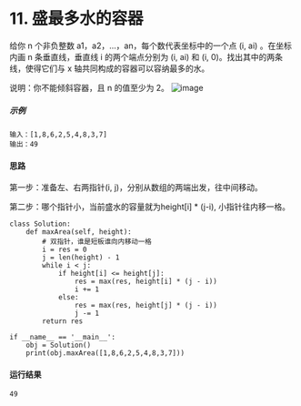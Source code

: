 # 11. 盛最多水的容器
给你 n 个非负整数 a1，a2，...，an，每个数代表坐标中的一个点 (i, ai) 。在坐标内画 n 条垂直线，垂直线 i 的两个端点分别为 (i, ai) 和 (i, 0)。找出其中的两条线，使得它们与 x 轴共同构成的容器可以容纳最多的水。

说明：你不能倾斜容器，且 n 的值至少为 2。
![image](https://github.com/CamWu-cyber/leetcode/blob/master/%E5%8F%8C%E6%8C%87%E9%92%88%E9%81%8D%E5%8E%86/%E6%8D%95%E8%8E%B7.PNG)
##### 示例
    输入：[1,8,6,2,5,4,8,3,7]
    输出：49
#### 思路
第一步：准备左、右两指针(i, j)，分别从数组的两端出发，往中间移动。

第二步：哪个指针小，当前盛水的容量就为height[i] * (j-i), 小指针往内移一格。

    class Solution:
        def maxArea(self, height):
            # 双指针，谁是短板谁向内移动一格
            i = res = 0
            j = len(height) - 1
            while i < j:
                if height[i] <= height[j]:
                    res = max(res, height[i] * (j - i))
                    i += 1
                else:
                    res = max(res, height[j] * (j - i))
                    j -= 1
            return res

    if __name__ == '__main__':
        obj = Solution()
        print(obj.maxArea([1,8,6,2,5,4,8,3,7]))
        
#### 运行结果
    49
